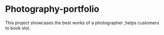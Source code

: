 # Photography-portfolio
This project showcases the best works of a photographer ,helps customers to book slot.
